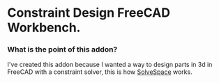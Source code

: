 # Constraint Design FreeCAD Workbench.

### What is the point of this addon?
I've created this addon because I wanted a way to design parts in 3d in FreeCAD with a constraint solver, 
this is how [SolveSpace](https://solvespace.com/index.pl) works.
